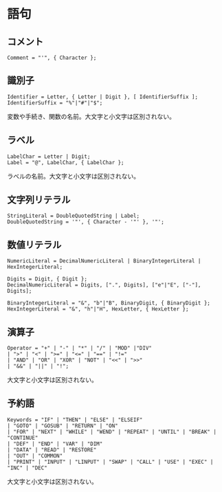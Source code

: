 # 語句

## コメント
```
Comment = "'", { Character };
```

## 識別子
```
Identifier = Letter, { Letter | Digit }, [ IdentifierSuffix ];
IdentifierSuffix = "%"|"#"|"$";
```
変数や手続き、関数の名前。大文字と小文字は区別されない。

## ラベル
```
LabelChar = Letter | Digit;
Label = "@", LabelChar, { LabelChar };
```
ラベルの名前。大文字と小文字は区別されない。

## 文字列リテラル
```
StringLiteral = DoubleQuotedString | Label;
DoubleQuotedString = '"', { Character - '"' }, '"'; 
```

## 数値リテラル
```
NumericLiteral = DecimalNumericLiteral | BinaryIntegerLiteral | HexIntegerLiteral;

Digits = Digit, { Digit };
DecimalNumericLiteral = Digits, [".", Digits], ["e"|"E", ["-"], Digits];

BinaryIntegerLiteral = "&", "b"|"B", BinaryDigit, { BinaryDigit };
HexIntegerLiteral = "&", "h"|"H", HexLetter, { HexLetter };
```

## 演算子
```
Operator = "+" | "-" | "*" | "/" | "MOD" |"DIV"
| ">" | "<" | ">=" | "<=" | "==" | "!="
| "AND" | "OR" | "XOR" | "NOT" | "<<" | ">>"
| "&&" | "||" | "!";
```
大文字と小文字は区別されない。

## 予約語
```
Keywords = "IF" | "THEN" | "ELSE" | "ELSEIF"
| "GOTO" | "GOSUB" | "RETURN" | "ON"
| "FOR" | "NEXT" | "WHILE" | "WEND" | "REPEAT" | "UNTIL" | "BREAK" | "CONTINUE"
| "DEF" | "END" | "VAR" | "DIM"
| "DATA" | "READ" | "RESTORE"
| "OUT" | "COMMON"
| "PRINT" | "INPUT" | "LINPUT" | "SWAP" | "CALL" | "USE" | "EXEC" | "INC" | "DEC"
```
大文字と小文字は区別されない。